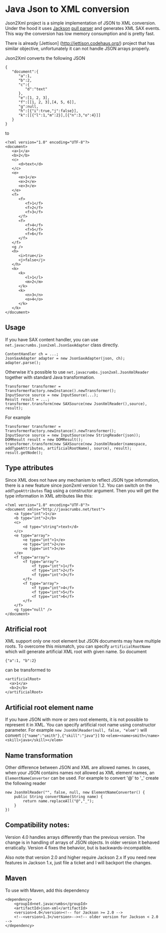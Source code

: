 Java Json to XML conversion
============================

Json2Xml project is a simple implementation of JSON to XML conversion. Under the hood it uses [Jackson](http://jackson.codehaus.org/) [pull parser](http://wiki.fasterxml.com/JacksonInFiveMinutes#Streaming_API_Example) and generates
XML SAX events. This way the conversion has low memory consumption and is pretty fast.

There is already [Jettison] (http://jettison.codehaus.org/) project that has similar objective, unfortunately it can not handle JSON arrays properly.

Json2Xml converts the following JSON 

	{
       "document":{
          "a":1,
          "b":2,
          "c":{
             "d":"text"
          },
          "e":[1, 2, 3],
          "f":[[1, 2, 3],[4, 5, 6]],
          "g":null,
          "h":[{"i":true,"j":false}],
          "k":[[{"l":1,"m":2}],[{"n":3,"o":4}]]
       }
    }
	
to

	<?xml version="1.0" encoding="UTF-8"?>
    <document>
       <a>1</a>
       <b>2</b>
       <c>
          <d>text</d>
       </c>
       <e>
          <e>1</e>
          <e>2</e>
          <e>3</e>
       </e>
       <f>
          <f>
             <f>1</f>
             <f>2</f>
             <f>3</f>
          </f>
          <f>
             <f>4</f>
             <f>5</f>
             <f>6</f>
          </f>
       </f>
       <g />
       <h>
          <i>true</i>
          <j>false</j>
       </h>
       <k>
          <k>
             <l>1</l>
             <m>2</m>
          </k>
          <k>
             <n>3</n>
             <o>4</o>
          </k>
       </k>
    </document>
	
Usage
-------------

If you have SAX content handler, you can use `net.javacrumbs.json2xml.JsonSaxAdapter` class directly.

	ContentHandler ch = ...;
	JsonSaxAdapter adapter = new JsonSaxAdapter(json, ch);
	adapter.parse();
	
Otherwise it's possible to use `net.javacrumbs.json2xml.JsonXmlReader` together with standard Java transformation.

	Transformer transformer = TransformerFactory.newInstance().newTransformer();
	InputSource source = new InputSource(...);
	Result result = ...;
	transformer.transform(new SAXSource(new JsonXmlReader(),source), result);

For example

    Transformer transformer = TransformerFactory.newInstance().newTransformer();
    InputSource source = new InputSource(new StringReader(json));
    DOMResult result = new DOMResult();
    transformer.transform(new SAXSource(new JsonXmlReader(namespace, addTypeAttributes, artificialRootName), source), result);
    result.getNode();
	
Type attributes
---------------
Since XML does not have any mechanism to reflect JSON type information, there is a new feature since json2xml version 1.2. You can switch on the `addTypeAttributes` flag using a 
constructor argument. Then you will get the type information in XML attributes like this:

	<?xml version="1.0" encoding="UTF-8"?>
	<document xmlns="http://javacrumbs.net/test">
		<a type="int">1</a>
		<b type="int">2</b>
		<c>
			<d type="string">text</d>
		</c>
		<e type="array">
			<e type="int">1</e>
			<e type="int">2</e>
			<e type="int">3</e>
		</e>
		<f type="array">
			<f type="array">
				<f type="int">1</f>
				<f type="int">2</f>
				<f type="int">3</f>
			</f>
			<f type="array">
				<f type="int">4</f>
				<f type="int">5</f>
				<f type="int">6</f>
			</f>
		</f>
		<g type="null" />
	</document>
	
Atrificial root
---------------
XML support only one root element but JSON documents may have multiple roots. To overcome this mismatch,
you can specify `artificialRootName` which will generate artificial XML root with given name. So
document

    {"a":1, "b":2}
    
can be transformed to
    
    <artificialRoot>
      <a>1</a>
      <b>2</b>
    </artificialRoot>


Artificial root element name
----------------------------
If you have JSON with more or zero root elements, it is not possible to represent it in XML. You can specify artificial root name
using constructor parameter. For example `new JsonXmlReader(null, false, "elem")` will convert  `[{"name":"smith"},{"skill":"java"}]`
to `<elem><name>smith</name><skill>java</skill></elem>`

Name transformation
-------------------
Other difference between JSON and XML are allowed names. In cases, when your JSON contains names not allowed as XML element names,
an `ElementNameConverter` can be used. For example to convert '@' to '_' create the following reader

    new JsonXmlReader("", false, null, new ElementNameConverter() {
        public String convertName(String name) {
            return name.replaceAll("@","_");
        }
    })

Compatibility notes:
--------------------
Version 4.0 handles arrays differently than the previous version. The change is in handling of arrays of JSON objects.
In older version it behaved erratically. Version 4 fixes the behavior, but is backwards-incompatible.

Also note that version 2.0 and higher require Jackson 2.x If you need new features in Jackson 1.x, just file a ticket and
I will backport the changes.

Maven
-----
To use with Maven, add this dependency

	<dependency>
		<groupId>net.javacrumbs</groupId>
		<artifactId>json-xml</artifactId>
		<version>4.0</version><!-- for Jackson >= 2.0 -->
		<!--<version>1.3</version>--><!-- older version for Jackson < 2.0 -->
	</dependency>






	
